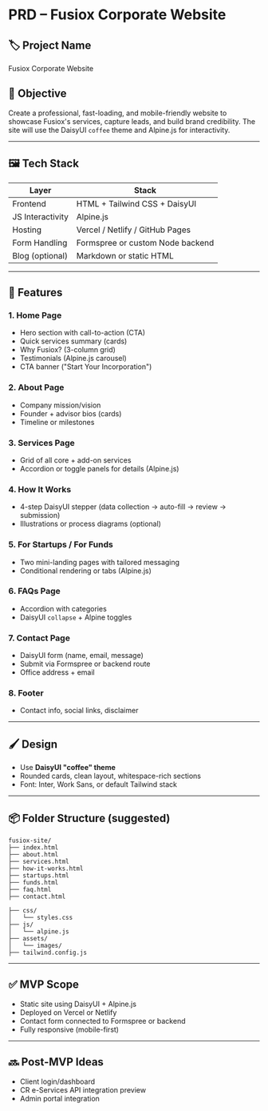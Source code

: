 # PRD – Fusiox Corporate Website

## 🏷️ Project Name

Fusiox Corporate Website

## 🧩 Objective

Create a professional, fast-loading, and mobile-friendly website to showcase Fusiox's services, capture leads, and build brand credibility. The site will use the DaisyUI `coffee` theme and Alpine.js for interactivity.

---

## 🖼️ Tech Stack

| Layer            | Stack                            |
| ---------------- | -------------------------------- |
| Frontend         | HTML + Tailwind CSS + DaisyUI    |
| JS Interactivity | Alpine.js                        |
| Hosting          | Vercel / Netlify / GitHub Pages  |
| Form Handling    | Formspree or custom Node backend |
| Blog (optional)  | Markdown or static HTML          |

---

## 🎯 Features

### 1. Home Page

- Hero section with call-to-action (CTA)
- Quick services summary (cards)
- Why Fusiox? (3-column grid)
- Testimonials (Alpine.js carousel)
- CTA banner ("Start Your Incorporation")

### 2. About Page

- Company mission/vision
- Founder + advisor bios (cards)
- Timeline or milestones

### 3. Services Page

- Grid of all core + add-on services
- Accordion or toggle panels for details (Alpine.js)

### 4. How It Works

- 4-step DaisyUI stepper (data collection → auto-fill → review → submission)
- Illustrations or process diagrams (optional)

### 5. For Startups / For Funds

- Two mini-landing pages with tailored messaging
- Conditional rendering or tabs (Alpine.js)

### 6. FAQs Page

- Accordion with categories
- DaisyUI `collapse` + Alpine toggles

### 7. Contact Page

- DaisyUI form (name, email, message)
- Submit via Formspree or backend route
- Office address + email

### 8. Footer

- Contact info, social links, disclaimer

---

## 🖌️ Design

- Use **DaisyUI "coffee" theme**
- Rounded cards, clean layout, whitespace-rich sections
- Font: Inter, Work Sans, or default Tailwind stack

---

## 📦 Folder Structure (suggested)

```
fusiox-site/
├── index.html
├── about.html
├── services.html
├── how-it-works.html
├── startups.html
├── funds.html
├── faq.html
├── contact.html

├── css/
│   └── styles.css
├── js/
│   └── alpine.js
├── assets/
│   └── images/
├── tailwind.config.js
```

---

## ✅ MVP Scope

- Static site using DaisyUI + Alpine.js
- Deployed on Vercel or Netlify
- Contact form connected to Formspree or backend
- Fully responsive (mobile-first)

---

## 🔜 Post-MVP Ideas

- Client login/dashboard
- CR e-Services API integration preview
- Admin portal integration
